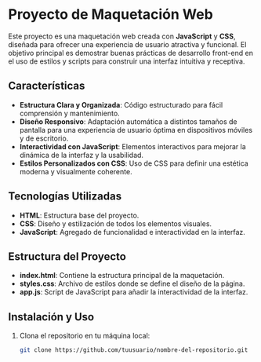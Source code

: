 # Proyecto de Maquetación Web

Este proyecto es una maquetación web creada con **JavaScript** y **CSS**, diseñada para ofrecer una experiencia de usuario atractiva y funcional. El objetivo principal es demostrar buenas prácticas de desarrollo front-end en el uso de estilos y scripts para construir una interfaz intuitiva y receptiva.

## Características

- **Estructura Clara y Organizada**: Código estructurado para fácil comprensión y mantenimiento.
- **Diseño Responsivo**: Adaptación automática a distintos tamaños de pantalla para una experiencia de usuario óptima en dispositivos móviles y de escritorio.
- **Interactividad con JavaScript**: Elementos interactivos para mejorar la dinámica de la interfaz y la usabilidad.
- **Estilos Personalizados con CSS**: Uso de CSS para definir una estética moderna y visualmente coherente.

## Tecnologías Utilizadas

- **HTML**: Estructura base del proyecto.
- **CSS**: Diseño y estilización de todos los elementos visuales.
- **JavaScript**: Agregado de funcionalidad e interactividad en la interfaz.

## Estructura del Proyecto

- **index.html**: Contiene la estructura principal de la maquetación.
- **styles.css**: Archivo de estilos donde se define el diseño de la página.
- **app.js**: Script de JavaScript para añadir la interactividad de la interfaz.

## Instalación y Uso

1. Clona el repositorio en tu máquina local:
   ```bash
   git clone https://github.com/tuusuario/nombre-del-repositorio.git
